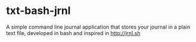 # txt-bash-jrnl
A simple command line journal application that stores your journal in a plain text file, developed in bash and inspired in http://jrnl.sh
